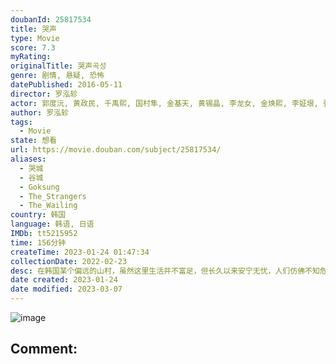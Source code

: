 ```yaml
---
doubanId: 25817534
title: 哭声
type: Movie
score: 7.3
myRating: 
originalTitle: 哭声곡성
genre: 剧情, 悬疑, 恐怖
datePublished: 2016-05-11
director: 罗泓轸
actor: 郭度沅, 黄政民, 千禹熙, 国村隼, 金基天, 黄锡晶, 李龙女, 金焕熙, 李姃垠, 张素妍, 朴成妍, 全裴修, 郑道元, 郑美南, 文昌吉, 孙康国, 许真, 金度允, 朴采益, 金松日, 李仁喆, 李善熙, 裴龙根, 崔交植
author: 罗泓轸
tags:
  - Movie
state: 想看
url: https://movie.douban.com/subject/25817534/
aliases:
  - 哭城
  - 谷城
  - Goksung
  - The_Strangers
  - The_Wailing
country: 韩国
language: 韩语, 日语
IMDb: tt5215952
time: 156分钟
createTime: 2023-01-24 01:47:34
collectionDate: 2022-02-23
desc: 在韩国某个偏远的山村，虽然这里生活并不富足，但长久以来安宁无忧，人们仿佛不知危险的逼近。直到某晚，村中突发杀人事件，彻底打破了这里的宁静。在村里担任警察的钟九（郭度沅饰）与同侪迅速赶往现场调查，他初...
date created: 2023-01-24
date modified: 2023-03-07
---
```


![image](p2339592703.jpg)

Comment:
---

